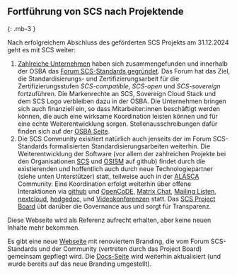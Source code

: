 ## Fortführung von SCS nach Projektende
{: .mb-3 }

Nach erfolgreichem Abschluss des geförderten SCS Projekts am 31.12.2024 geht es
mit SCS weiter:

1. [Zahlreiche Unternehmen](https://www.sovereigncloudstack.org/de/network/)
   haben sich zusammengefunden und innerhalb
   der OSBA das [Forum SCS-Standards gegründet](https://scs.community/de/2024/10/23/osba-forum-scs-standards/).
   Das Forum hat das Ziel,
   die Standardisierungs- und Zertifizierungsarbeit für die Zertifizierungsstufen
   *SCS-compatible*, *SCS-open* und *SCS-sovereign* fortzuführen. Die Markenrechte
   an SCS, Sovereign Cloud Stack und dem SCS Logo verbleiben dazu in der OSBA.
   Die Unternehmen bringen sich auch finanziell ein, so dass Mitarbeiter:innen
   beschäftigt werden können, die auch eine wirksame Koordination leisten
   können und für eine echte Weiterentwicklung sorgen. Stellenausschreibungen
   dafür finden sich auf der [OSBA Seite](https://osb-alliance.de/jobs).
2. Die SCS Community exisitiert natürlich auch jenseits der im Forum SCS-Standards
   formalisierten Standardisierungsarbeiten weiterhin. Die Weiterentwicklung
   der Software (vor allem der zahlreichen Projekte bei den Organisationen
   [SCS](https://github.com/SovereignCloudStack) und [OSISM](https://github.com/OSISM)
   auf github) findet durch die existierenden und hoffentlich
   auch durch neue Technologiepartner (siehe unten Unterstützer) statt, teilweise
   auch in der [ALASCA](https://alasca.cloud/) Community.
   Eine Koordination erfolgt weiterhin
   über offene Interaktionen via [github](https://github.com/SovereignCloudStack) und
   [OpenCoDE](https://gitlab.opencode.de/sovereigncloudstack),
   [Matrix Chat](https://matrix.to/#/#scs-community:matrix.org),
   [Mailing Listen](https://scs.sovereignit.de/mailman3/postorius/lists/),
   [nextcloud](https://scs.sovereignit.de/nextcloud/),
   [hedgedoc](https://input.scs.community/),
   und [Videokonferenzen](https://conf.scs.koeln:8443/) statt.
   Das [SCS Project Board](https://docs.scs.community/standards/scs-0005-v1-project-governance)
   übt darüber die Governance aus und sorgt für Transparenz.

Diese Webseite wird als Referenz aufrecht erhalten, aber keine neuen Inhalte
mehr bekommen.

Es gibt eine neue [Webseite](https://www.sovereigncloudstack.org/de) mit renoviertem Branding,
die vom Forum SCS-Standards und der Community (vertreten durch das Project Board) gemeinsam
gepflegt wird. Die [Docs-Seite](https://docs.scs.community/)
wird weiterhin aktualisiert (und wurde bereits auf das neue Branding umgestellt).
